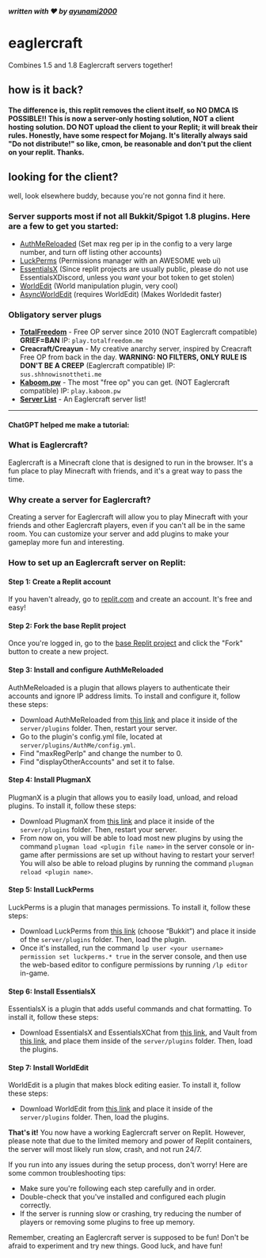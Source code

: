 ##### written with ❤️ by [ayunami2000](https://github.com/ayunami2000)
# eaglercraft

Combines 1.5 and 1.8 Eaglercraft servers together!

## how is it back?
#### The difference is, this replit removes the client itself, so NO DMCA IS POSSIBLE!! This is now a server-only hosting solution, NOT a client hosting solution. DO NOT upload the client to your Replit; it will break their rules. Honestly, have some respect for Mojang. It's literally always said "Do not distribute!" so like, cmon, be reasonable and don't put the client on your replit. Thanks.

## looking for the client?
well, look elsewhere buddy, because you're not gonna find it here.

### Server supports most if not all Bukkit/Spigot 1.8 plugins. Here are a few to get you started:
- [AuthMeReloaded](https://github.com/AuthMe/AuthMeReloaded/releases) (Set max reg per ip in the config to a very large number, and turn off listing other accounts)
- [LuckPerms](https://luckperms.net/download) (Permissions manager with an AWESOME web ui)
- [EssentialsX](https://essentialsx.net/downloads.html) (Since replit projects are usually public, please do not use EssentialsXDiscord, unless you *want* your bot token to get stolen)
- [WorldEdit](https://dev.bukkit.org/projects/worldedit/files/2460562) (World manipulation plugin, very cool)
- [AsyncWorldEdit](https://github.com/SBPrime/AsyncWorldEdit/releases/tag/v3.5.4) (requires WorldEdit) (Makes Worldedit faster)

### Obligatory server plugs
- **[TotalFreedom](https://totalfreedom.me)** - Free OP server since 2010 (NOT Eaglercraft compatible) **GRIEF=BAN** IP: `play.totalfreedom.me`
- **Creacraft/Creayun** - My creative anarchy server, inspired by Creacraft Free OP from back in the day. **WARNING: NO FILTERS, ONLY RULE IS DON'T BE A CREEP** (Eaglercraft compatible) IP: `sus.shhnowisnottheti.me`
- **[Kaboom.pw](https://kaboom.pw)** - The most "free op" you can get. (NOT Eaglercraft compatible) IP: `play.kaboom.pw`
- **[Server List](https://eaglercraft-server-list.ayunami2000.repl.co)** - An Eaglercraft server list!

---

#### ChatGPT helped me make a tutorial:

### What is Eaglercraft?
Eaglercraft is a Minecraft clone that is designed to run in the browser. It's a fun place to play Minecraft with friends, and it's a great way to pass the time.

### Why create a server for Eaglercraft?
Creating a server for Eaglercraft will allow you to play Minecraft with your friends and other Eaglercraft players, even if you can't all be in the same room. You can customize your server and add plugins to make your gameplay more fun and interesting.

### How to set up an Eaglercraft server on Replit:
#### Step 1: Create a Replit account

If you haven't already, go to [replit.com](https://replit.com) and create an account. It's free and easy!

#### Step 2: Fork the base Replit project

Once you're logged in, go to the [base Replit project](https://replit.com/@ayunami2000/eaglercraft) and click the "Fork" button to create a new project.

#### Step 3: Install and configure AuthMeReloaded

AuthMeReloaded is a plugin that allows players to authenticate their accounts and ignore IP address limits. To install and configure it, follow these steps:
- Download AuthMeReloaded from [this link](https://github.com/AuthMe/AuthMeReloaded/releases/download/5.6.0-beta2/AuthMe-5.6.0-beta2.jar) and place it inside of the `server/plugins` folder. Then, restart your server.
- Go to the plugin's config.yml file, located at `server/plugins/AuthMe/config.yml`.
- Find "maxRegPerIp" and change the number to 0.
- Find "displayOtherAccounts" and set it to false.

#### Step 4: Install PlugmanX

PlugmanX is a plugin that allows you to easily load, unload, and reload plugins. To install it, follow these steps:
- Download PlugmanX from [this link](https://www.spigotmc.org/resources/plugmanx.88135/) and place it inside of the `server/plugins` folder. Then, restart your server.
- From now on, you will be able to load most new plugins by using the command `plugman load <plugin file name>` in the server console or in-game after permissions are set up without having to restart your server! You will also be able to reload plugins by running the command `plugman reload <plugin name>`.

#### Step 5: Install LuckPerms

LuckPerms is a plugin that manages permissions. To install it, follow these steps:
- Download LuckPerms from [this link](https://luckperms.net/download) (choose “Bukkit”) and place it inside of the `server/plugins` folder. Then, load the plugin.
- Once it's installed, run the command `lp user <your username> permission set luckperms.* true` in the server console, and then use the web-based editor to configure permissions by running `/lp editor` in-game.

#### Step 6: Install EssentialsX

EssentialsX is a plugin that adds useful commands and chat formatting. To install it, follow these steps:
- Download EssentialsX and EssentialsXChat from [this link](https://essentialsx.net/downloads.html), and Vault from [this link](https://dev.bukkit.org/projects/vault/files/894359), and place them inside of the `server/plugins` folder. Then, load the plugins.

#### Step 7: Install WorldEdit

WorldEdit is a plugin that makes block editing easier. To install it, follow these steps:
- Download WorldEdit from [this link](https://dev.bukkit.org/projects/worldedit/files/2460562) and place it inside of the `server/plugins` folder. Then, load the plugins.

**That's it!** You now have a working Eaglercraft server on Replit. However, please note that due to the limited memory and power of Replit containers, the server will most likely run slow, crash, and not run 24/7.

If you run into any issues during the setup process, don't worry! Here are some common troubleshooting tips:
- Make sure you're following each step carefully and in order.
- Double-check that you've installed and configured each plugin correctly.
- If the server is running slow or crashing, try reducing the number of players or removing some plugins to free up memory.

Remember, creating an Eaglercraft server is supposed to be fun! Don't be afraid to experiment and try new things. Good luck, and have fun!
